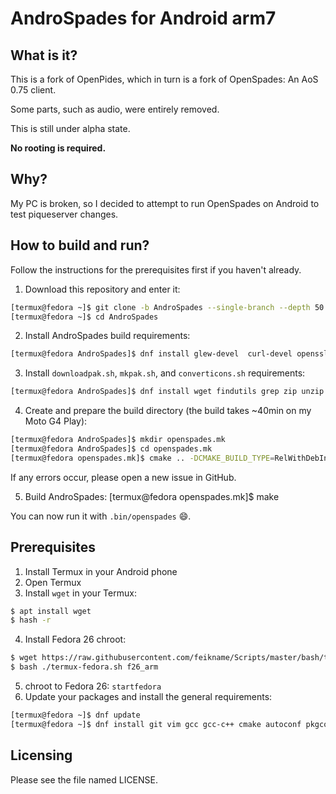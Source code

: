 # AndroSpades for Android arm7
## What is it?
This is a fork of OpenPides, which in turn is a fork of OpenSpades: An AoS 0.75 client.

Some parts, such as audio, were entirely removed.

This is still under alpha state.

**No rooting is required.**

## Why?
My PC is broken, so I decided to attempt to run OpenSpades on Android to test piqueserver changes.

## How to build and run?
Follow the instructions for the prerequisites first if you haven't already.

1. Download this repository and enter it:
```bash
[termux@fedora ~]$ git clone -b AndroSpades --single-branch --depth 50 https://github.com/feikname-forks/OpenSpades.git AndroSpades
[termux@fedora ~]$ cd AndroSpades
```
2. Install AndroSpades build requirements:
```bash
[termux@fedora AndroSpades]$ dnf install glew-devel  curl-devel openssl-devel SDL2-devel SDL2_image-devel freetype-devel
```
3. Install `downloadpak.sh`, `mkpak.sh`, and `converticons.sh` requirements:
```bash
[termux@fedora AndroSpades]$ dnf install wget findutils grep zip unzip file ImageMagick 
```
4. Create and prepare the build directory (the build takes ~40min on my Moto G4 Play):
```bash
[termux@fedora AndroSpades]$ mkdir openspades.mk
[termux@fedora AndroSpades]$ cd openspades.mk
[termux@fedora openspades.mk]$ cmake .. -DCMAKE_BUILD_TYPE=RelWithDebInfo
```
If any errors occur, please open a new issue in GitHub.

5. Build AndroSpades:
[termux@fedora openspades.mk]$ make

You can now run it with `.bin/openspades` :smile:.

## Prerequisites
1. Install Termux in your Android phone
2. Open Termux
3. Install `wget` in your Termux:
```bash
$ apt install wget
$ hash -r
```
4. Install Fedora 26 chroot:
```bash
$ wget https://raw.githubusercontent.com/feikname/Scripts/master/bash/termux-fedora.sh
$ bash ./termux-fedora.sh f26_arm
```
5. chroot to Fedora 26: `startfedora`
6. Update your packages and install the general requirements:
```bash
[termux@fedora ~]$ dnf update
[termux@fedora ~]$ dnf install git vim gcc gcc-c++ cmake autoconf pkgconfig xdg-utils
```

## Licensing
Please see the file named LICENSE.
